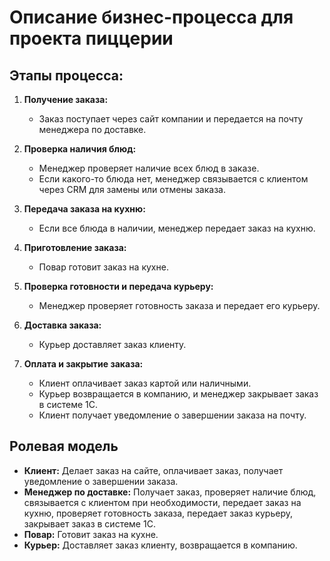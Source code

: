 # Описание бизнес-процесса для проекта пиццерии

## Этапы процесса:

1. **Получение заказа:**
   - Заказ поступает через сайт компании и передается на почту менеджера по доставке.

2. **Проверка наличия блюд:**
   - Менеджер проверяет наличие всех блюд в заказе.
   - Если какого-то блюда нет, менеджер связывается с клиентом через CRM для замены или отмены заказа.

3. **Передача заказа на кухню:**
   - Если все блюда в наличии, менеджер передает заказ на кухню.

4. **Приготовление заказа:**
   - Повар готовит заказ на кухне.

5. **Проверка готовности и передача курьеру:**
   - Менеджер проверяет готовность заказа и передает его курьеру.

6. **Доставка заказа:**
   - Курьер доставляет заказ клиенту.

7. **Оплата и закрытие заказа:**
   - Клиент оплачивает заказ картой или наличными.
   - Курьер возвращается в компанию, и менеджер закрывает заказ в системе 1С.
   - Клиент получает уведомление о завершении заказа на почту.

## Ролевая модель

- **Клиент:** Делает заказ на сайте, оплачивает заказ, получает уведомление о завершении заказа.
- **Менеджер по доставке:** Получает заказ, проверяет наличие блюд, связывается с клиентом при необходимости, передает заказ на кухню, проверяет готовность заказа, передает заказ курьеру, закрывает заказ в системе 1С.
- **Повар:** Готовит заказ на кухне.
- **Курьер:** Доставляет заказ клиенту, возвращается в компанию.

